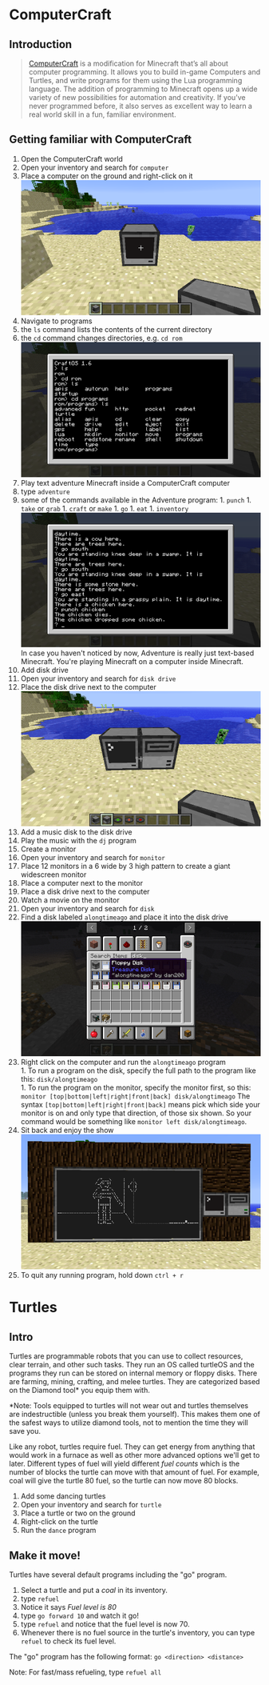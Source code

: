 # ComputerCraft

## Introduction

> [ComputerCraft](http://www.computercraft.info/) is a modification for Minecraft that’s all about computer programming. It allows you to build in-game Computers and Turtles, and write programs for them using the Lua programming language. The addition of programming to Minecraft opens up a wide variety of new possibilities for automation and creativity. If you’ve never programmed before, it also serves as excellent way to learn a real world skill in a fun, familiar environment.

## Getting familiar with ComputerCraft

1. Open the ComputerCraft world
1. Open your inventory and search for ```computer```
1. Place a computer on the ground and right-click on it  
 ![A ComputerCraft computer](images/section_5/computer.png)
1. Navigate to programs
 1. the ```ls``` command lists the contents of the current directory
 1. the ```cd``` command changes directories, e.g. ```cd rom```  
 ![Navigating a ComputerCraft console](images/section_5/navigating_console.png)
1. Play text adventure Minecraft inside a ComputerCraft computer
  1. type ```adventure```
  1. some of the commands available in the Adventure program:
    1. ```punch```
    1. ```take``` or ```grab```
    1. ```craft``` or ```make```
    1. ```go```
    1. ```eat```
    1. ```inventory```  
    ![Adventure](images/section_5/adventure.png)  
    In case you haven't noticed by now, Adventure is really just text-based Minecraft. You're playing Minecraft on a computer inside Minecraft.  
1. Add disk drive
  1. Open your inventory and search for ```disk drive```
  1. Place the disk drive next to the computer  
  ![Disk drive](images/section_5/disk_drive.png)
1. Add a music disk to the disk drive
1. Play the music with the ```dj``` program
1. Create a monitor
  1. Open your inventory and search for ```monitor```
  1. Place 12 monitors in a 6 wide by 3 high pattern to create a giant widescreen monitor
  1. Place a computer next to the monitor
  1. Place a disk drive next to the computer
1. Watch a movie on the monitor
  1. Open your inventory and search for ```disk```
  1. Find a disk labeled ```alongtimeago``` and place it into the disk drive  
    ![alongtimeago](images/section_5/a_long_time_ago.png)
  1. Right click on the computer and run the ```alongtimeago``` program  
    1. To run a program on the disk, specify the full path to the program like this: ```disk/alongtimeago```  
    1. To run the program on the monitor, specify the monitor first, so this: ```monitor [top|bottom|left|right|front|back] disk/alongtimeago```
      The syntax ```[top|bottom|left|right|front|back]``` means pick which side your monitor is on and only type that direction, of those six shown. So your command would be something like ```monitor left disk/alongtimeago```.
  1. Sit back and enjoy the show  
  ![Watching on the big screen](images/section_5/monitor.png)
  1. To quit any running program, hold down ```ctrl + r```

# Turtles

## Intro

Turtles are programmable robots that you can use to collect resources, clear terrain, and other such tasks.  They run an OS called turtleOS and the programs they run can be stored on internal memory or floppy disks.  There are farming, mining, crafting, and melee turtles.  They are categorized based on the Diamond tool* you equip them with.

*Note: Tools equipped to turtles will not wear out and turtles themselves are indestructible (unless you break them yourself).  This makes them one of the safest ways to utilize diamond tools, not to mention the time they will save you.

Like any robot, turtles require fuel.  They can get energy from anything that would work in a furnace as well as other more advanced options we'll get to later.  Different types of fuel will yield different _fuel counts_ which is the number of blocks the turtle can move with that amount of fuel.  For example, coal will give the turtle 80 fuel, so the turtle can now move 80 blocks.

1. Add some dancing turtles
  1. Open your inventory and search for ```turtle```
  1. Place a turtle or two on the ground
  1. Right-click on the turtle
  1. Run the ```dance``` program

## Make it move!

Turtles have several default programs including the "go" program.

1. Select a turtle and put a _coal_ in its inventory.
2. type ```refuel```
  1. Notice it says _Fuel level is 80_
3. type ```go forward 10``` and watch it go!
  1. type ```refuel``` and notice that the fuel level is now 70.
  2. Whenever there is no fuel source in the turtle's inventory, you can type ```refuel``` to check its fuel level.

The "go" program has the following format:
```go <direction> <distance>```

Note: For fast/mass refueling, type ```refuel all```
